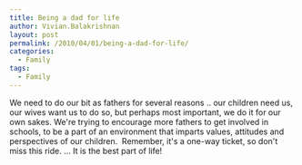 ```yaml
---
title: Being a dad for life
author: Vivian.Balakrishnan
layout: post
permalink: /2010/04/01/being-a-dad-for-life/
categories:
  - Family
tags:
  - Family
---
```

<p><img src="http://vivian.balakrishnan.sg/wp-content/uploads/2010/04/Dadsforlife-Luke_VB-e1338836824295.jpg" alt="" title="Dadsforlife-Luke_VB" />We need to do our bit as fathers for several reasons .. our children need us, our wives want us to do so, but perhaps most important, we do it for our own sakes. We're trying to encourage more fathers to get involved in schools, to be a part of an environment that imparts values, attitudes and perspectives of our children.  Remember, it's a one-way ticket, so don't miss this ride. … It is the best part of life!</p>

<p> 
<img src="https://vivian.balakrishnan.sg/wp-content/uploads/2010/04/lukeyawns.jpg" alt="" title="A bored Luke!" />
</p>
